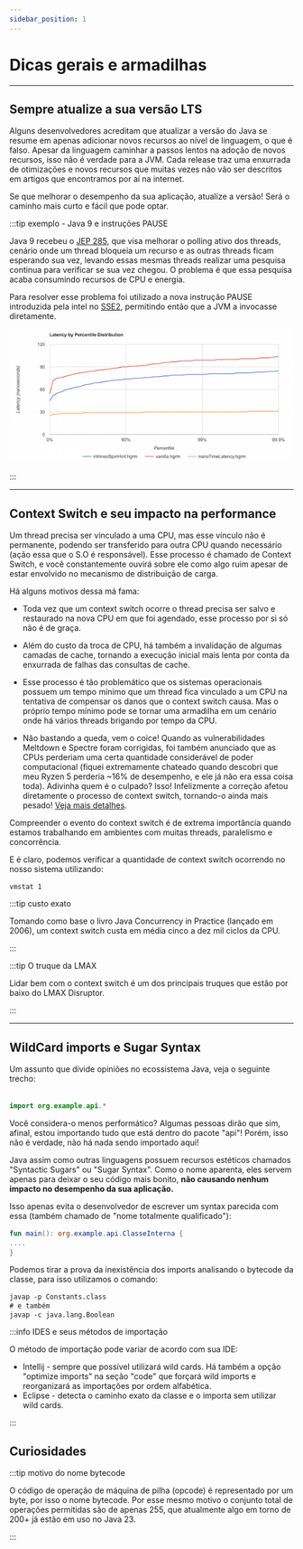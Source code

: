 ```yaml
---
sidebar_position: 1
---
```


# Dicas gerais e armadilhas

---

## Sempre atualize a sua versão LTS

Alguns desenvolvedores acreditam que atualizar a versão do Java se resume em apenas adicionar novos recursos ao nível de
linguagem, o que é falso.
Apesar da linguagem caminhar a passos lentos na adoção de novos recursos, isso não é verdade para a JVM. 
Cada release traz uma enxurrada de otimizações e novos recursos que muitas vezes não vão ser descritos em artigos que 
encontramos por aí na internet.

Se que melhorar o desempenho da sua aplicação, atualize a versão!
Será o caminho mais curto e fácil que pode optar.

:::tip exemplo - Java 9 e instruções PAUSE

Java 9 recebeu o [JEP 285](https://openjdk.org/jeps/285), que visa melhorar o polling ativo dos threads, cenário onde um thread bloqueia um 
recurso e as outras threads ficam esperando sua vez, levando essas mesmas threads realizar uma pesquisa continua para 
verificar se sua vez chegou.
O problema é que essa pesquisa acaba consumindo recursos de CPU e energia.

Para resolver esse problema foi utilizado a nova instrução PAUSE introduzida pela intel no [SSE2](https://www.intel.com/content/www/us/en/support/articles/000005779/processors.html),
permitindo então que a JVM a invocasse diretamente.

![Alt text](./imgs/spin-wait.png "grafico-spin-wait")

:::

---

## Context Switch e seu impacto na performance

Um thread precisa ser vinculado a uma CPU, mas esse vínculo não é permanente, podendo ser transferido para outra CPU
quando necessário (ação essa que o S.O é responsável). 
Esse processo é chamado de Context Switch, e você constantemente ouvirá sobre ele como algo ruim apesar de estar envolvido
no mecanismo de distribuição de carga.

Há alguns motivos dessa má fama:

- Toda vez que um context switch ocorre o thread precisa ser salvo e restaurado na nova CPU em que foi agendado, esse 
processo por si só não é de graça.


- Além do custo da troca de CPU, há também a invalidação de algumas camadas de cache, tornando a execução inicial mais lenta
por conta da enxurrada de falhas das consultas de cache. 

- Esse processo é tão problemático que os sistemas operacionais possuem um tempo mínimo que um thread fica vinculado a um
  CPU na tentativa de compensar os danos que o context switch causa. Mas o próprio tempo mínimo pode se tornar uma armadilha
  em um cenário onde há vários threads brigando por tempo da CPU. 

- Não bastando a queda, vem o coice! Quando as vulnerabilidades Meltdown e Spectre foram corrigidas, foi também anunciado
  que as CPUs perderiam uma certa quantidade considerável de poder computacional (fiquei extremamente chateado quando 
  descobri que meu Ryzen 5 perderia ~16% de desempenho, e ele já não era essa coisa toda). Adivinha quem é o culpado? 
  Isso! Infelizmente a correção afetou diretamente o processo de context switch, tornando-o ainda mais pesado! 
  [Veja mais detalhes](https://www.techrepublic.com/article/spectre-and-meltdown-explained-a-comprehensive-guide-for-professionals/).

Compreender o evento do context switch é de extrema importância quando estamos trabalhando em ambientes com muitas threads,
paralelismo e concorrência.

E é claro, podemos verificar a quantidade de context switch ocorrendo no nosso sistema utilizando:
```shell
vmstat 1
```

:::tip custo exato

Tomando como base o livro Java Concurrency in Practice (lançado em 2006), um context switch custa em média cinco a dez
mil ciclos da CPU.

:::

:::tip O truque da LMAX

Lidar bem com o context switch é um dos principais truques que estão por baixo do LMAX Disruptor.

:::

---

## WildCard imports e Sugar Syntax

Um assunto que divide opiniões no ecossistema Java, veja o seguinte trecho:

```kotlin

import org.example.api.*

```

Você considera-o menos performático? Algumas pessoas dirão que sim, afinal, estou importando tudo que está dentro do
pacote "api"! Porém, isso não é verdade, não há nada sendo importado aqui!

Java assim como outras linguagens possuem recursos estéticos chamados "Syntactic Sugars" ou "Sugar Syntax". Como o nome
aparenta, eles servem apenas para deixar o seu código mais bonito, **não causando nenhum impacto no desempenho da sua
aplicação.**

Isso apenas evita o desenvolvedor de escrever um syntax parecida com essa (também chamado de "nome totalmente 
qualificado"):

```kotlin
fun main(): org.example.api.ClasseInterna {
....
}
```

Podemos tirar a prova da inexistência dos imports analisando o bytecode da classe, para isso utilizamos o comando:
```shell
javap -p Constants.class
# e também
javap -c java.lang.Boolean
```

:::info IDES e seus métodos de importação

O método de importação pode variar de acordo com sua IDE:

- Intellij - sempre que possível utilizará wild cards. Há também a opção "optimize imports" na seção "code" que forçará
  wild imports e reorganizará as importações por ordem alfabética.
- Eclipse - detecta o caminho exato da classe e o importa sem utilizar wild cards.

:::

## Curiosidades

:::tip motivo do nome bytecode

O código de operação de máquina de pilha (opcode) é representado por um byte, por isso o nome bytecode.
Por esse mesmo motivo o conjunto total de operações permitidas são de apenas 255, que atualmente algo em torno de 200+
já estão em uso no Java 23.

:::